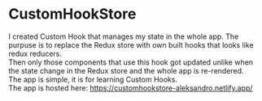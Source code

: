 # CustomHookStore

I created Custom Hook that manages my state in the whole app. The purpuse is to replace the Redux store with own built hooks that looks like redux reducers.  
Then only those components that use this hook got updated unlike when the state change in the Redux store and the whole app is re-rendered.  
The app is simple, it is for learning Custom Hooks.  
The app is hosted here: https://customhookstore-aleksandro.netlify.app/
